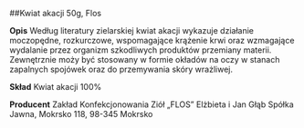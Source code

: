 ##Kwiat akacji 50g, Flos

**Opis** Według literatury zielarskiej kwiat akacji wykazuje działanie moczopędne, rozkurczowe, wspomagające krążenie krwi oraz wzmagające wydalanie przez organizm szkodliwych produktów przemiany materii. Zewnętrznie moży być stosowany w formie okładów na oczy w stanach zapalnych spojówek oraz do przemywania skóry wrażliwej.

**Skład** Kwiat akacji 100%

**Producent** Zakład Konfekcjonowania Ziół „FLOS” Elżbieta i Jan Głąb Spółka Jawna, Mokrsko 118, 98-345 Mokrsko
